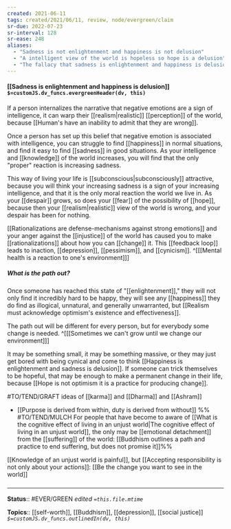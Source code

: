```yaml
---
created: 2021-06-11
tags: created/2021/06/11, review, node/evergreen/claim
sr-due: 2022-07-23
sr-interval: 128
sr-ease: 248
aliases:
  - "Sadness is not enlightenment and happiness is not delusion"
  - "A intelligent view of the world is hopeless so hope is a delusion"
  - "The fallacy that sadness is enlightenment and happiness is delusion"
---
```


#### [[Sadness is enlightenment and happiness is delusion]] `$=customJS.dv_funcs.evergreenHeader(dv, this)`

If a person internalizes the narrative that negative emotions are a sign of intelligence, it can warp their [[realism|realistic]] [[perception]] of the world, because [[Human's have an inability to admit that they are wrong]].

Once a person has set up this belief that negative emotion is associated with intelligence, you can struggle to find [[happiness]] in normal situations, and find it easy to find [[sadness]] in good situations. As your intelligence and [[knowledge]] of the world increases, you will find that the only "proper" reaction is increasing sadness. 

This way of living your life is [[subconscious|subconsciously]] attractive,
because you will think your increasing sadness is a sign of your increasing intelligence, and that it is the only moral reaction the world we live in.
As your [[despair]] grows, so does your [[fear]] of the possibility of [[hope]],
because then your [[realism|realistic]] view of the world is wrong,
and your despair has been for nothing. 

[[Rationalizations are defense-mechanisms against strong emotions]] and your anger against the [[injustice]] of the world has caused you to make [[rationalizations]] about how you can [[change]] it.
This [[feedback loop]] leads to inaction, [[depression]], [[pessimism]], and [[cynicism]].
^[[[Mental health is a reaction to one's environment]]]

##### What is the path out?

Once someone has reached this state of "[[enlightenment]]," they will not only find it incredibly hard to be happy, they will see any [[happiness]] they do find as illogical, unnatural, and generally unwarranted, but [[Realism must acknowledge optimism's existence and effectiveness]].

The path out will be different for every person, but for everybody some change is needed.
^[[[Sometimes we can't grow until we change our environment]]]

It may be something small, it may be something massive, or they may just get bored with being cynical and come to think [[Happiness is enlightenment and sadness is delusion]]. If someone can trick themselves to be hopeful, that may be enough to make a permanent change in their life, because [[Hope is not optimism it is a practice for producing change]].

#TO/TEND/GRAFT ideas of [[karma]] and [[Dharma]] and [[Ashram]]
- [[Purpose is derived from within, duty is derived from without]]
%% #TO/TEND/MULCH 
For people that have become to aware of [[What is the cognitive effect of living in an unjust world|The cognitive effect of living in an unjust world]], the only may be [[emotional detachment]] from the [[suffering]] of the world: [[Buddhism outlines a path and practice to end suffering, but does not promise it]]%%

[[Knowledge of an unjust world is painful]], but [[Accepting responsibility is not only about your actions]]: [[Be the change you want to see in the world]]

### <hr class="footnote"/>

**Status**:: #EVER/GREEN 
*edited `=this.file.mtime`*

**Topics**:: [[self-worth]], [[Buddhism]], [[depression]], [[social justice]]
*`$=customJS.dv_funcs.outlinedIn(dv, this)`*
